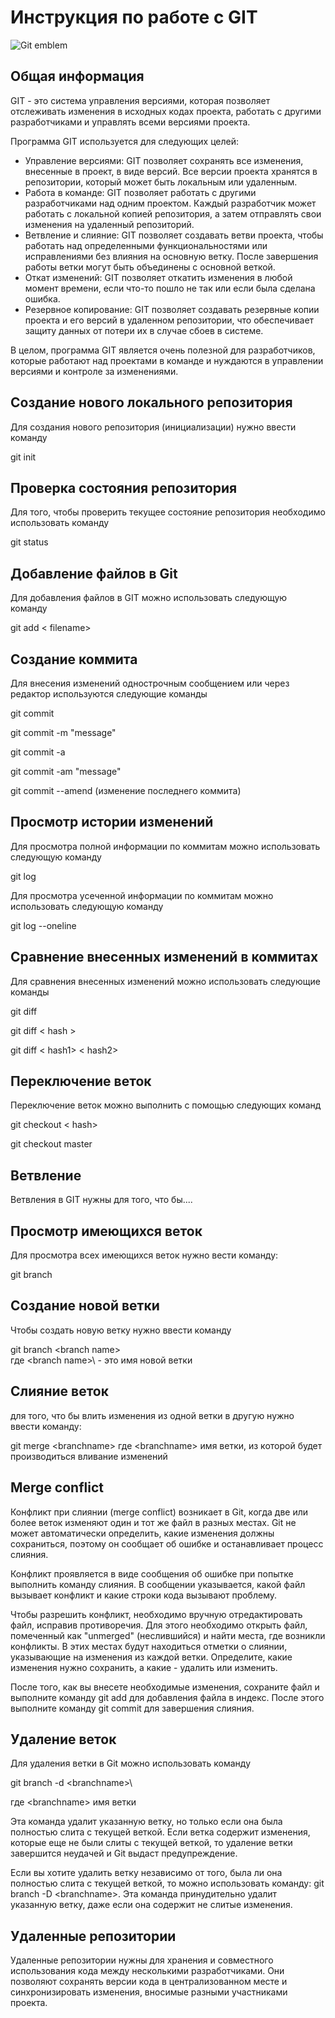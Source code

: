 # **Инструкция по работе с GIT**

![Git emblem](img\git_image.jpeg)

## Общая информация
GIT - это система управления версиями, которая позволяет отслеживать изменения в исходных кодах проекта, работать с другими разработчиками и управлять всеми версиями проекта.

Программа GIT используется для следующих целей:

- Управление версиями: GIT позволяет сохранять все изменения, внесенные в проект, в виде версий. Все версии проекта хранятся в репозитории, который может быть локальным или удаленным.
- Работа в команде: GIT позволяет работать с другими разработчиками над одним проектом. Каждый разработчик может работать с локальной копией репозитория, а затем отправлять свои изменения на удаленный репозиторий.
- Ветвление и слияние: GIT позволяет создавать ветви проекта, чтобы работать над определенными функциональностями или исправлениями без влияния на основную ветку. После завершения работы ветки могут быть объединены с основной веткой.
- Откат изменений: GIT позволяет откатить изменения в любой момент времени, если что-то пошло не так или если была сделана ошибка.
- Резервное копирование: GIT позволяет создавать резервные копии проекта и его версий в удаленном репозитории, что обеспечивает защиту данных от потери их в случае сбоев в системе.

В целом, программа GIT является очень полезной для разработчиков, которые работают над проектами в команде и нуждаются в управлении версиями и контроле за изменениями.

## Создание нового локального репозитория

Для создания нового репозитория (инициализации) нужно ввести команду 

git init

## Проверка состояния репозитория

Для того, чтобы проверить текущее состояние репозитория необходимо использовать команду

git status

## Добавление файлов в Git

Для добавления файлов в GIT можно использовать следующую команду

git add < filename>

## Создание коммита

Для внесения изменений однострочным сообщением или через редактор используются следующие команды

git commit

git commit -m "message"

git commit -a

git commit -am "message"

git commit --amend  (изменение последнего коммита)

## Просмотр истории изменений

Для просмотра полной информации по коммитам можно использовать следующую команду

git log

Для просмотра усеченной информации по коммитам можно использовать следующую команду

git log --oneline

## Сравнение внесенных изменений в коммитах

Для сравнения внесенных изменений можно использовать следующие команды

git diff

git diff < hash >

git diff < hash1> < hash2>

## Переключение веток

Переключение веток можно выполнить с помощью следующих команд

git checkout < hash>

git checkout master

## Ветвление

Ветвления в GIT нужны для того, что бы....

## Просмотр имеющихся веток

Для просмотра всех имеющихся веток нужно вести команду:

git branch

## Создание новой ветки
Чтобы создать новую ветку нужно ввести команду

git branch \<branch name>\
где \<branch name>\ - это имя новой ветки

## Слияние веток

для того, что бы влить изменения из одной ветки в другую нужно ввести команду:

git merge \<branchname\>
где \<branchname\> имя ветки, из которой будет производиться вливание изменений

## Merge conflict
Конфликт при слиянии (merge conflict) возникает в Git, когда две или более веток изменяют один и тот же файл в разных местах. Git не может автоматически определить, какие изменения должны сохраниться, поэтому он сообщает об ошибке и останавливает процесс слияния.

Конфликт проявляется в виде сообщения об ошибке при попытке выполнить команду слияния. В сообщении указывается, какой файл вызывает конфликт и какие строки кода вызывают проблему.

Чтобы разрешить конфликт, необходимо вручную отредактировать файл, исправив противоречия. Для этого необходимо открыть файл, помеченный как "unmerged" (неслившийся) и найти места, где возникли конфликты. В этих местах будут находиться отметки о слиянии, указывающие на изменения из каждой ветки. Определите, какие изменения нужно сохранить, а какие - удалить или изменить.

После того, как вы внесете необходимые изменения, сохраните файл и выполните команду 
git add для добавления файла в индекс. 
После этого выполните команду
git commit для завершения слияния.

## Удаление веток

Для удаления ветки в Git можно использовать команду

git branch -d \<branchname>\

где \<branchname\> имя ветки

Эта команда удалит указанную ветку, но только если она была полностью слита с текущей веткой. Если ветка содержит изменения, которые еще не были слиты с текущей веткой, то удаление ветки завершится неудачей и Git выдаст предупреждение.

Если вы хотите удалить ветку независимо от того, была ли она полностью слита с текущей веткой, то можно использовать команду:
git branch -D \<branchname\>. Эта команда принудительно удалит указанную ветку, даже если она содержит не слитые изменения.

## Удаленные репозитории

Удаленные репозитории нужны для хранения и совместного использования кода между несколькими разработчиками. Они позволяют сохранять версии кода в централизованном месте и синхронизировать изменения, вносимые разными участниками проекта.
